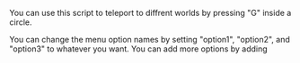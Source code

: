 You can use this script to teleport to diffrent worlds by pressing "G" inside a circle.

You can change the menu option names by setting "option1", "option2", and "option3" to whatever you want.
You can add more options by adding 
